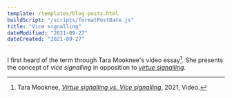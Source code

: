 ```yaml
---
template: /templates/blog-posts.html
buildScript: "/scripts/formatPostDate.js"
title: "Vice signalling"
dateModified: "2021-09-27"
dateCreated: "2021-09-27"
---
```


I first heard of the term through Tara Mooknee's video essay[^1]. She presents the concept of _vice signalling_ in opposition to _[virtue signalling](virtue-signalling)_.

[^1]: Tara Mooknee, _[Virtue signalling vs. Vice signalling](https://www.youtube.com/watch?v=JlQuH7c01Dc)_, 2021, Video.
